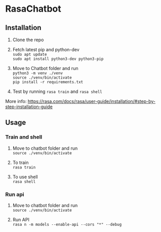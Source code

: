 # RasaChatbot

## Installation

1. Clone the repo

2. Fetch latest pip and python-dev <br/>
`sudo apt update`<br/>
`sudo apt install python3-dev python3-pip`

2. Move to Chatbot folder and run <br/>
`python3 -m venv ./venv`<br/>
`source ./venv/bin/activate`<br/>
`pip install -r requirements.txt`

3. Test by running `rasa train` and `rasa shell`

More info: https://rasa.com/docs/rasa/user-guide/installation/#step-by-step-installation-guide

## Usage

### Train and shell
1. Move to chatbot folder and run <br/>
`source ./venv/bin/activate`

2. To train <br/>
`rasa train`

3. To use shell<br/>
`rasa shell`

### Run api
1. Move to chatbot folder and run <br/>
`source ./venv/bin/activate`

2. Run API<br/>
`rasa n -m models --enable-api --cors "*" --debug`

